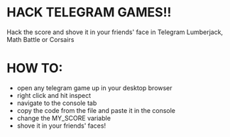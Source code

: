 # HACK TELEGRAM GAMES!!
Hack the score and shove it in your friends' face in Telegram Lumberjack, Math Battle or Corsairs

# HOW TO:
- open any telegram game up in your desktop browser
- right click and hit inspect
- navigate to the console tab
- copy the code from the file and paste it in the console
- change the MY_SCORE variable
- shove it in your friends' faces!
